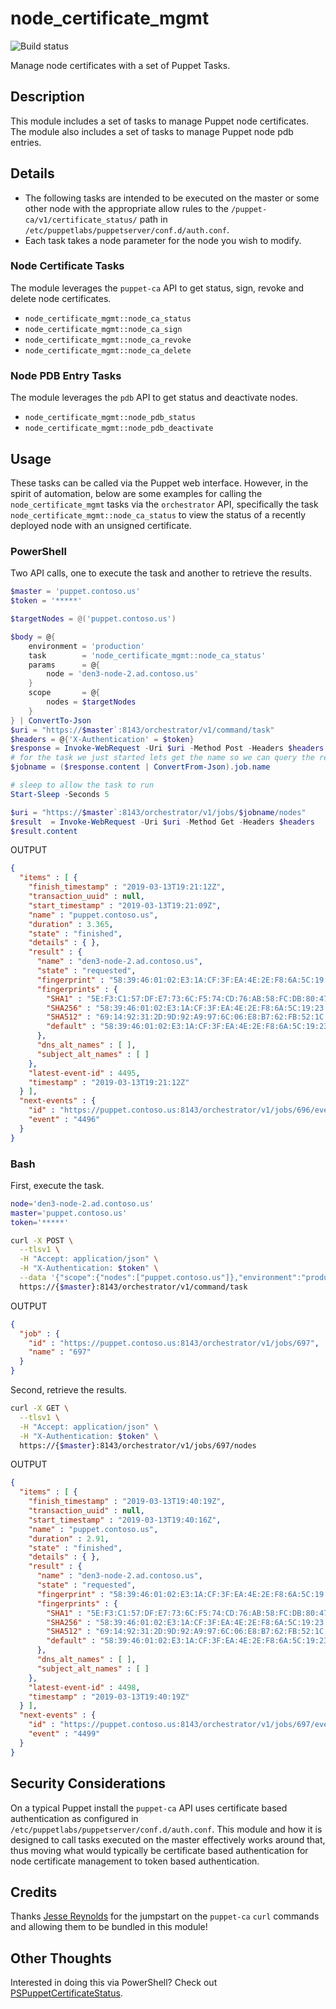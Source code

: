 
# node_certificate_mgmt
![Build status](https://ci.appveyor.com/api/projects/status/66uwj4qx76ou0bui/branch/master?svg=true&passingText=master%20-%20PASSING&pendingText=master%20-%20PENDING&failingText=master%20-%20FAILING)

Manage node certificates with a set of Puppet Tasks.

## Description
This module includes a set of tasks to manage Puppet node certificates. The module also includes a set of tasks to manage Puppet node pdb entries.

## Details
- The following tasks are intended to be executed on the master or some other node with the appropriate allow rules to the `/puppet-ca/v1/certificate_status/` path in `/etc/puppetlabs/puppetserver/conf.d/auth.conf`.
- Each task takes a node parameter for the node you wish to modify.

### Node Certificate Tasks
The module leverages the `puppet-ca` API to get status, sign, revoke and delete node certificates.

- `node_certificate_mgmt::node_ca_status`
- `node_certificate_mgmt::node_ca_sign`
- `node_certificate_mgmt::node_ca_revoke`
- `node_certificate_mgmt::node_ca_delete`

### Node PDB Entry Tasks
The module leverages the `pdb` API to get status and deactivate nodes.

- `node_certificate_mgmt::node_pdb_status`
- `node_certificate_mgmt::node_pdb_deactivate`

## Usage
These tasks can be called via the Puppet web interface. However, in the spirit of automation, below are some examples for calling the `node_certificate_mgmt` tasks via the `orchestrator` API, specifically the task `node_certificate_mgmt::node_ca_status` to view the status of a recently deployed node with an unsigned certificate.

### PowerShell
Two API calls, one to execute the task and another to retrieve the results.
```powershell
$master = 'puppet.contoso.us'
$token = '*****'

$targetNodes = @('puppet.contoso.us')

$body = @{
    environment = 'production'
    task        = 'node_certificate_mgmt::node_ca_status'
    params      = @{
        node = 'den3-node-2.ad.contoso.us'
    }
    scope       = @{
        nodes = $targetNodes
    }
} | ConvertTo-Json
$uri = "https://$master`:8143/orchestrator/v1/command/task"
$headers = @{'X-Authentication' = $token}
$response = Invoke-WebRequest -Uri $uri -Method Post -Headers $headers -Body $body
# for the task we just started lets get the name so we can query the results
$jobname = ($response.content | ConvertFrom-Json).job.name

# sleep to allow the task to run
Start-Sleep -Seconds 5

$uri = "https://$master`:8143/orchestrator/v1/jobs/$jobname/nodes"
$result  = Invoke-WebRequest -Uri $uri -Method Get -Headers $headers
$result.content
```
OUTPUT
```json
{
  "items" : [ {
    "finish_timestamp" : "2019-03-13T19:21:12Z",
    "transaction_uuid" : null,
    "start_timestamp" : "2019-03-13T19:21:09Z",
    "name" : "puppet.contoso.us",
    "duration" : 3.365,
    "state" : "finished",
    "details" : { },
    "result" : {
      "name" : "den3-node-2.ad.contoso.us",
      "state" : "requested",
      "fingerprint" : "58:39:46:01:02:E3:1A:CF:3F:EA:4E:2E:F8:6A:5C:19:23:BA:34:7D:AB:04:74:D2:25:5F:AB:4A:66:1E:1A:03",
      "fingerprints" : {
        "SHA1" : "5E:F3:C1:57:DF:E7:73:6C:F5:74:CD:76:AB:58:FC:DB:80:47:BE:0E",
        "SHA256" : "58:39:46:01:02:E3:1A:CF:3F:EA:4E:2E:F8:6A:5C:19:23:BA:34:7D:AB:04:74:D2:25:5F:AB:4A:66:1E:1A:03",
        "SHA512" : "69:14:92:31:2D:9D:92:A9:97:6C:06:E8:B7:62:FB:52:1C:52:ED:A5:AB:7C:E3:12:06:4A:08:21:F0:E3:BA:E2:C5:BF:B1:3A:2F:44:C7:D9:E1:28:4D:AA:A8:CA:76:86:EE:5C:6E:2C:DE:FD:BB:1E:71:B2:D1:AB:DE:F3:ED:47",
        "default" : "58:39:46:01:02:E3:1A:CF:3F:EA:4E:2E:F8:6A:5C:19:23:BA:34:7D:AB:04:74:D2:25:5F:AB:4A:66:1E:1A:03"
      },
      "dns_alt_names" : [ ],
      "subject_alt_names" : [ ]
    },
    "latest-event-id" : 4495,
    "timestamp" : "2019-03-13T19:21:12Z"
  } ],
  "next-events" : {
    "id" : "https://puppet.contoso.us:8143/orchestrator/v1/jobs/696/events?start=4496",
    "event" : "4496"
  }
}
```

### Bash
First, execute the task.
```bash
node='den3-node-2.ad.contoso.us'
master='puppet.contoso.us'
token='*****'

curl -X POST \
  --tlsv1 \
  -H "Accept: application/json" \
  -H "X-Authentication: $token" \
  --data '{"scope":{"nodes":["puppet.contoso.us"]},"environment":"production","params":{"node":"den3-node-2.ad.contoso.us"},"task":"node_certificate_mgmt::node_ca_status"}' \
  https://{$master}:8143/orchestrator/v1/command/task
```
OUTPUT
```json
{
  "job" : {
    "id" : "https://puppet.contoso.us:8143/orchestrator/v1/jobs/697",
    "name" : "697"
  }
}
```
Second, retrieve the results.
```bash
curl -X GET \
  --tlsv1 \
  -H "Accept: application/json" \
  -H "X-Authentication: $token" \
  https://{$master}:8143/orchestrator/v1/jobs/697/nodes
```
OUTPUT
```json
{
  "items" : [ {
    "finish_timestamp" : "2019-03-13T19:40:19Z",
    "transaction_uuid" : null,
    "start_timestamp" : "2019-03-13T19:40:16Z",
    "name" : "puppet.contoso.us",
    "duration" : 2.91,
    "state" : "finished",
    "details" : { },
    "result" : {
      "name" : "den3-node-2.ad.contoso.us",
      "state" : "requested",
      "fingerprint" : "58:39:46:01:02:E3:1A:CF:3F:EA:4E:2E:F8:6A:5C:19:23:BA:34:7D:AB:04:74:D2:25:5F:AB:4A:66:1E:1A:03",
      "fingerprints" : {
        "SHA1" : "5E:F3:C1:57:DF:E7:73:6C:F5:74:CD:76:AB:58:FC:DB:80:47:BE:0E",
        "SHA256" : "58:39:46:01:02:E3:1A:CF:3F:EA:4E:2E:F8:6A:5C:19:23:BA:34:7D:AB:04:74:D2:25:5F:AB:4A:66:1E:1A:03",
        "SHA512" : "69:14:92:31:2D:9D:92:A9:97:6C:06:E8:B7:62:FB:52:1C:52:ED:A5:AB:7C:E3:12:06:4A:08:21:F0:E3:BA:E2:C5:BF:B1:3A:2F:44:C7:D9:E1:28:4D:AA:A8:CA:76:86:EE:5C:6E:2C:DE:FD:BB:1E:71:B2:D1:AB:DE:F3:ED:47",
        "default" : "58:39:46:01:02:E3:1A:CF:3F:EA:4E:2E:F8:6A:5C:19:23:BA:34:7D:AB:04:74:D2:25:5F:AB:4A:66:1E:1A:03"
      },
      "dns_alt_names" : [ ],
      "subject_alt_names" : [ ]
    },
    "latest-event-id" : 4498,
    "timestamp" : "2019-03-13T19:40:19Z"
  } ],
  "next-events" : {
    "id" : "https://puppet.contoso.us:8143/orchestrator/v1/jobs/697/events?start=4499",
    "event" : "4499"
  }
}
```

## Security Considerations
On a typical Puppet install the `puppet-ca` API uses certificate based authentication as configured in `/etc/puppetlabs/puppetserver/conf.d/auth.conf`. This module and how it is designed to call tasks executed on the master effectively works around that, thus moving what would typically be certificate based authentication for node certificate management to token based authentication.

## Credits

Thanks [Jesse Reynolds](https://github.com/jessereynolds) for the jumpstart on the `puppet-ca` `curl` commands and allowing them to be bundled in this module!

## Other Thoughts
Interested in doing this via PowerShell? Check out [PSPuppetCertificateStatus](https://github.com/joeypiccola/PSPuppetCertificateStatus).